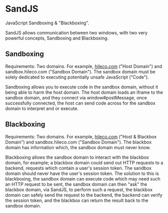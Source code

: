 SandJS
======

JavaScript Sandboxing &amp; "Blackboxing".

SandJS allows communication between two windows, with two very powerful concepts, Sandboxing and Blackboxing.

Sandboxing
----------

Requirements: Two domains. For example, [hileco.com](http://hileco.com) ("Host Domain") and sandbox.hileco.com ("Sandbox Domain"). The sandbox domain must be solely dedicated to executing potentially unsafe JavaScript ("Code").

Sandboxing allows you to execute code in the sandbox domain, without it being able to harm the host domain. The host domain loads an iframe to the sandbox domain, and they connect via window#postMessage, once successfully connected, the host can send code across for the sandbox domain to interpret and or execute.

Blackboxing
-----------

Requirements: Two domains. For example, [hileco.com](http://hileco.com) ("Host &amp; Blackbox Domain") and sandbox.hileco.com ("Sandbox Domain"). The blackbox domain has information which, the sandbox domain must never know.

Blackboxing allows the sandbox domain to interact with the blackbox domain, for example; a blackbox domain could send out HTTP requests to a backend, requests which contain a user's session token. The sandbox domain should never have the user's session token. The solution to this is blackboxing, the sandbox domain can execute code which may need such an HTTP request to be sent, the sandbox domain can then "ask" the blackbox domain, via SandJS, to perform such a request, the blackbox domain can safely send the request to the backend, the backend can verify the session token, and the blackbox can return the result back to the sandbox domain.
